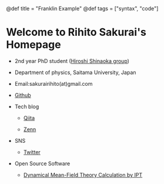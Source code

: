 @def title = "Franklin Example"
@def tags = ["syntax", "code"]

# Welcome to Rihito Sakurai's Homepage

- 2nd year PhD student ([Hiroshi Shinaoka group](https://shinaoka.sakura.ne.jp))

- Department of physics, Saitama University, Japan

- Email:sakurairihito(at)gmail.com

- [Github](https://github.com/sakurairihito)

- Tech blog
    - [Qiita](https://qiita.com/RhT)

    - [Zenn](https://zenn.dev/rihitosakurai)

- SNS
    - [Twitter](https://twitter.com/mf5akxNYmS5sqbT)

- Open Source Software
    - [Dynamical Mean-Field Theory Calculation by IPT](https://spm-lab.github.io/sparse-ir-tutorial/src/DMFT_IPT_py.html)

